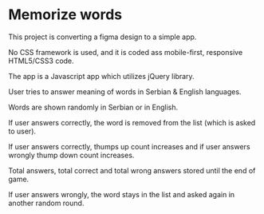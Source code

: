 # Memorize words

This project is converting a figma design to a simple app.

No CSS framework is used, and it is coded ass mobile-first, responsive HTML5/CSS3 code.

The app is a Javascript app which utilizes jQuery library.

User tries to answer meaning of words in Serbian & English languages. 

Words are shown randomly in Serbian or in English. 

If user answers correctly, the word is removed from the list (which is asked to user).

If user answers correctly, thumps up count increases and if user answers wrongly thump down count increases.

Total answers, total correct and total wrong answers stored until the end of game.

If user answers wrongly, the word stays in the list and asked again in another random round.
